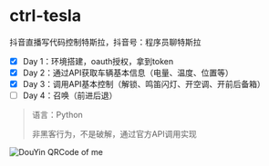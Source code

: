 # ctrl-tesla
抖音直播写代码控制特斯拉，抖音号：程序员聊特斯拉

- [x] Day 1：环境搭建，oauth授权，拿到token
- [x] Day 2：通过API获取车辆基本信息（电量、温度、位置等）
- [x] Day 3：调用API基本控制（解锁、鸣笛闪灯、开空调、开前后备箱）
- [ ] Day 4：召唤（前进后退）

> 语言：Python
>
> 非黑客行为，不是破解，通过官方API调用实现

![DouYin QRCode of me](https://github.com/mrgaolei/ctrl-tesla/raw/master/douyin.jpg)
